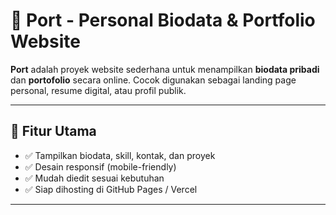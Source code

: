 # 🧠 Port - Personal Biodata & Portfolio Website

**Port** adalah proyek website sederhana untuk menampilkan **biodata pribadi** dan **portofolio** secara online. Cocok digunakan sebagai landing page personal, resume digital, atau profil publik.

---

## 🚀 Fitur Utama

- ✅ Tampilkan biodata, skill, kontak, dan proyek
- ✅ Desain responsif (mobile-friendly)
- ✅ Mudah diedit sesuai kebutuhan
- ✅ Siap dihosting di GitHub Pages / Vercel

---

